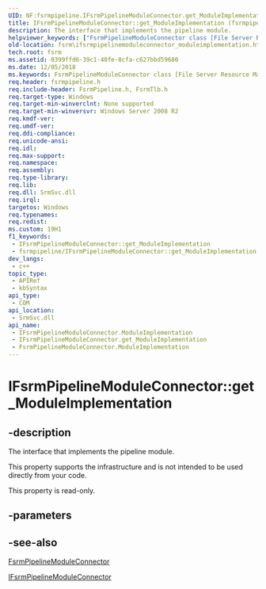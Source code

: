 ```yaml
---
UID: NF:fsrmpipeline.IFsrmPipelineModuleConnector.get_ModuleImplementation
title: IFsrmPipelineModuleConnector::get_ModuleImplementation (fsrmpipeline.h)
description: The interface that implements the pipeline module.
helpviewer_keywords: ["FsrmPipelineModuleConnector class [File Server Resource Manager]","ModuleImplementation property","IFsrmPipelineModuleConnector interface [File Server Resource Manager]","ModuleImplementation property","IFsrmPipelineModuleConnector.ModuleImplementation","IFsrmPipelineModuleConnector.get_ModuleImplementation","IFsrmPipelineModuleConnector::ModuleImplementation","IFsrmPipelineModuleConnector::get_ModuleImplementation","ModuleImplementation property [File Server Resource Manager]","ModuleImplementation property [File Server Resource Manager]","FsrmPipelineModuleConnector class","ModuleImplementation property [File Server Resource Manager]","IFsrmPipelineModuleConnector interface","fs.ifsrmpipelinemoduleconnector_moduleimplementation","fsrm.ifsrmpipelinemoduleconnector_moduleimplementation","fsrmpipeline/IFsrmPipelineModuleConnector::ModuleImplementation","fsrmpipeline/IFsrmPipelineModuleConnector::get_ModuleImplementation","get_ModuleImplementation"]
old-location: fsrm\ifsrmpipelinemoduleconnector_moduleimplementation.htm
tech.root: fsrm
ms.assetid: 0399ffd6-39c1-40fe-8cfa-c627bbd59680
ms.date: 12/05/2018
ms.keywords: FsrmPipelineModuleConnector class [File Server Resource Manager],ModuleImplementation property, IFsrmPipelineModuleConnector interface [File Server Resource Manager],ModuleImplementation property, IFsrmPipelineModuleConnector.ModuleImplementation, IFsrmPipelineModuleConnector.get_ModuleImplementation, IFsrmPipelineModuleConnector::ModuleImplementation, IFsrmPipelineModuleConnector::get_ModuleImplementation, ModuleImplementation property [File Server Resource Manager], ModuleImplementation property [File Server Resource Manager],FsrmPipelineModuleConnector class, ModuleImplementation property [File Server Resource Manager],IFsrmPipelineModuleConnector interface, fs.ifsrmpipelinemoduleconnector_moduleimplementation, fsrm.ifsrmpipelinemoduleconnector_moduleimplementation, fsrmpipeline/IFsrmPipelineModuleConnector::ModuleImplementation, fsrmpipeline/IFsrmPipelineModuleConnector::get_ModuleImplementation, get_ModuleImplementation
req.header: fsrmpipeline.h
req.include-header: FsrmPipeline.h, FsrmTlb.h
req.target-type: Windows
req.target-min-winverclnt: None supported
req.target-min-winversvr: Windows Server 2008 R2
req.kmdf-ver: 
req.umdf-ver: 
req.ddi-compliance: 
req.unicode-ansi: 
req.idl: 
req.max-support: 
req.namespace: 
req.assembly: 
req.type-library: 
req.lib: 
req.dll: SrmSvc.dll
req.irql: 
targetos: Windows
req.typenames: 
req.redist: 
ms.custom: 19H1
f1_keywords:
 - IFsrmPipelineModuleConnector::get_ModuleImplementation
 - fsrmpipeline/IFsrmPipelineModuleConnector::get_ModuleImplementation
dev_langs:
 - c++
topic_type:
 - APIRef
 - kbSyntax
api_type:
 - COM
api_location:
 - SrmSvc.dll
api_name:
 - IFsrmPipelineModuleConnector.ModuleImplementation
 - IFsrmPipelineModuleConnector.get_ModuleImplementation
 - FsrmPipelineModuleConnector.ModuleImplementation
---
```


# IFsrmPipelineModuleConnector::get_ModuleImplementation


## -description

The interface that implements the pipeline module.

This property supports the infrastructure and is not intended to be used directly from your code.

This property is read-only.

## -parameters

## -see-also

<a href="/previous-versions/windows/desktop/fsrm/fsrmpipelinemoduleconnector">FsrmPipelineModuleConnector</a>



<a href="/previous-versions/windows/desktop/api/fsrmpipeline/nn-fsrmpipeline-ifsrmpipelinemoduleconnector">IFsrmPipelineModuleConnector</a>